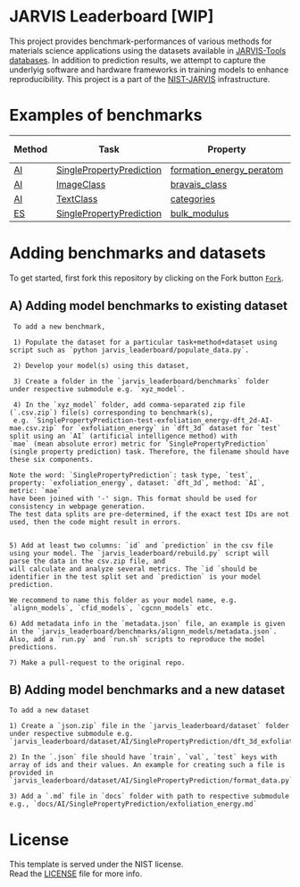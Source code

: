 

[LICENSE]: https://github.com/usnistgov/jarvis/blob/master/LICENSE.rst

# JARVIS Leaderboard [WIP]

This project provides benchmark-performances of various methods for materials science applications using the datasets available in [JARVIS-Tools databases](https://jarvis-tools.readthedocs.io/en/master/databases.html).
In addition to prediction results, we attempt to capture the underlyig software and hardware frameworks in training models to enhance reproducibility. This project is a part of the [NIST-JARVIS](https://jarvis.nist.gov) infrastructure.

<!-- <p style="text-align:center;"><img align="middle" src="https://www.ctcms.nist.gov/~knc6/images/logo/jarvis-mission.png"  width="40%" height="20%"></p>-->


# Examples of benchmarks
<!--table_content--><table style="width:100%" id="j_table"><thead><tr><th>Method</th><th>Task</th><th>Property</th><th>Model name</th><th>Metric</th><th>Score</th><th>Team name</th><th>Size</th></tr></thead><tr><td><a href="./AI" target="_blank">AI</a></td><td><a href="./AI/SinglePropertyPrediction" target="_blank">SinglePropertyPrediction</a></td><td><a href="./AI/SinglePropertyPrediction/formation_energy_peratom" target="_blank">formation_energy_peratom</a></td><td><a href="https://github.com/usnistgov/alignn" target="_blank">alignn_model</a></td><td>MAE</td><td>0.033</td><td>JARVIS</td><td>55713</td></tr><tr><td><a href="./AI" target="_blank">AI</a></td><td><a href="./AI/ImageClass" target="_blank">ImageClass</a></td><td><a href="./AI/ImageClass/bravais_class" target="_blank">bravais_class</a></td><td><a href="https://github.com/usnistgov/alignn" target="_blank">densenet_model</a></td><td>ACC</td><td>0.83</td><td>JARVIS</td><td>9150</td></tr><tr><td><a href="./AI" target="_blank">AI</a></td><td><a href="./AI/TextClass" target="_blank">TextClass</a></td><td><a href="./AI/TextClass/categories" target="_blank">categories</a></td><td><a href="https://github.com/usnistgov/alignn" target="_blank">logisticreg_model</a></td><td>ACC</td><td>0.86</td><td>JARVIS</td><td>100994</td></tr><tr><td><a href="./ES" target="_blank">ES</a></td><td><a href="./ES/SinglePropertyPrediction" target="_blank">SinglePropertyPrediction</a></td><td><a href="./ES/SinglePropertyPrediction/bulk_modulus" target="_blank">bulk_modulus</a></td><td><a href="https://github.com/usnistgov/alignn" target="_blank">vasp_optb88vdw</a></td><td>MAE</td><td>10.925</td><td>JARVIS</td><td>4</td></tr><!--table_content--></table>

# Adding benchmarks and datasets

To get started, first fork this repository by clicking on the Fork button [`Fork`](https://github.com/knc6/jarvis_leaderboard/fork). 


## A) Adding model benchmarks to existing dataset

     To add a new benchmark, 

     1) Populate the dataset for a particular task+method+dataset using script such as `python jarvis_leaderboard/populate_data.py`. 

     2) Develop your model(s) using this dataset,

     3) Create a folder in the `jarvis_leaderboard/benchmarks` folder under respective submodule e.g. `xyz_model`. 

     4) In the `xyz_model` folder, add comma-separated zip file (`.csv.zip`) file(s) corresponding to benchmark(s), 
     e.g. `SinglePropertyPrediction-test-exfoliation_energy-dft_2d-AI-mae.csv.zip` for `exfoliation_energy` in `dft_3d` dataset for `test` split using an `AI` (artificial intelligence method) with 
    `mae` (mean absolute error) metric for `SinglePropertyPrediction` (single property prediction) task. Therefore, the filename should have these six components. 

    Note the word: `SinglePropertyPrediction`: task type, `test`, property: `exfoliation_energy`, dataset: `dft_3d`, method: `AI`, metric: `mae`
    have been joined with '-' sign. This format should be used for consistency in webpage generation.
    The test data splits are pre-determined, if the exact test IDs are not used, then the code might result in errors. 


    5) Add at least two columns: `id` and `prediction` in the csv file using your model. The `jarvis_leaderboard/rebuild.py` script will parse the data in the csv.zip file, and
    will calculate and analyze several metrics. The `id `should be identifier in the test split set and `prediction` is your model prediction.

    We recommend to name this folder as your model name, e.g. `alignn_models`, `cfid_models`, `cgcnn_models` etc. 

    6) Add metadata info in the `metadata.json` file, an example is given in the `jarvis_leaderboard/benchmarks/alignn_models/metadata.json`. Also, add a `run.py` and `run.sh` scripts to reproduce the model predictions.

    7) Make a pull-request to the original repo.

## B) Adding model benchmarks and a new dataset

    To add a new dataset

    1) Create a `json.zip` file in the `jarvis_leaderboard/dataset` folder under respective submodule e.g. `jarvis_leaderboard/dataset/AI/SinglePropertyPrediction/dft_3d_exfoliation_energy.json.zip`.

    2) In the `.json` file should have `train`, `val`, `test` keys with array of ids and their values. An example for creating such a file is provided in `jarvis_leaderboard/dataset/AI/SinglePropertyPrediction/format_data.py` 

    3) Add a `.md` file in `docs` folder with path to respective submodule e.g., `docs/AI/SinglePropertyPrediction/exfoliation_energy.md` 

# License
   This template is served under the NIST license.  
   Read the [LICENSE] file for more info.
